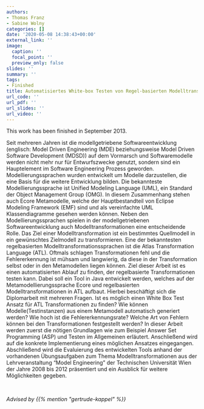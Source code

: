 ```yaml
---
authors:
- Thomas Franz
- Sabine Wolny
categories: []
date: '2020-05-08 14:38:43+00:00'
external_link: ''
image:
  caption: ''
  focal_point: ''
  preview_only: false
slides: ''
summary: ''
tags:
- Finished
title: Automatisiertes White-box Testen von Regel-basierten Modelltransformationen
url_code: ''
url_pdf: ''
url_slides: ''
url_video: ''
---
```


This work has been finished in September 2013.

Seit mehreren Jahren ist die modellgetriebene Softwareentwicklung (englisch: Model Driven Engineering (MDE) beziehungsweise Model Driven Software Development (MDSD)) auf dem Vormarsch und Softwaremodelle werden nicht mehr nur für Entwurfszwecke genutzt, sondern sind ein Hauptelement im Software Engineering Prozess geworden. Modellierungssprachen wurden entwickelt um Modelle darzustellen, die eine Basis für die weitere Entwicklung bilden. Die bekannteste Modellierungssprache ist Unified Modeling Language (UML), ein Standard der Object Management Group (OMG). In diesem Zusammenhang stehen auch Ecore Metamodelle, welche der Hauptbestandteil von Eclipse Modeling Framework (EMF) sind und als vereinfachte UML Klassendiagramme gesehen werden können. Neben den Modellierungssprachen spielen in der modellgetriebenen Softwareentwicklung auch Modelltransformationen eine entscheidende Rolle. Das Ziel einer Modelltransformation ist ein bestimmtes Quellmodell in ein gewünschtes Zielmodell zu transformieren. Eine der bekanntesten regelbasierten Modelltransformationssprachen ist die Atlas Transformation Language (ATL). Oftmals schlagen Transformationen fehl und die Fehlererkennung ist mühsam und langwierig, da diese in der Transformation selbst oder in den Metamodellen liegen können. Ziel dieser Arbeit ist es einen automatisierten Ablauf zu finden, der regelbasierte Transformationen testen kann. Dabei soll ein Tool in Java entwickelt werden, welches auf der Metamodellierungssprache Ecore und regelbasierten Modelltransformationen in ATL aufbaut. Hierbei beschäftigt sich die Diplomarbeit mit mehreren Fragen. Ist es möglich einen White Box Test Ansatz für ATL Transformationen zu finden? Wie können Modelle(Testinstanzen) aus einem Metamodell automatisch generiert werden? Wie hoch ist die Fehlererkennungsrate? Welche Art von Fehlern können bei den Transformationen festgestellt werden? In dieser Arbeit werden zuerst die nötigen Grundlagen wie zum Beispiel Answer Set Programming (ASP) und Testen im Allgemeinen erläutert. Anschließend wird auf die konkrete Implementierung eines möglichen Ansatzes eingegangen. Abschließend wird die Evaluierung des entwickelten Tools anhand der vorhandenen Übungsaufgaben zum Thema Modelltransformationen aus der Lehrveranstaltung “Model Engineering” der Technischen Universität Wien der Jahre 2008 bis 2012 präsentiert und ein Ausblick für weitere Möglichkeiten gegeben.

&nbsp;

*Advised by {{% mention "gertrude-kappel" %}}*